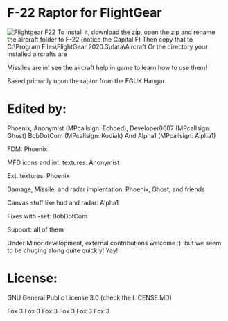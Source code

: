 # F-22 Raptor for FlightGear

![Flightgear F22](/pic.png "My little Raptor, is he cute? :D")
To install it, download the zip, open the zip and rename the aircraft folder to F-22 (notice the Capital F)
Then copy that to C:\Program Files\FlightGear 2020.3\data\Aircraft Or the directory your installed aircrafts are

Missiles are in! see the aircraft help in game to learn how to use them!

Based primarily upon the raptor from the FGUK Hangar.

# Edited by:
 Phoenix, Anonymist (MPcallsign: Echoed), Developer0607 (MPcallsign: Ghost) BobDotCom (MPcallsign: Kodiak) And Alpha1 (MPcallsign: Alpha1)

 FDM: Phoenix
 
 MFD icons and int. textures:  Anonymist
 
 Ext. textures: Phoenix
 
 Damage, Missile, and radar implentation: Phoenix, Ghost, and friends
 
 Canvas stuff like hud and radar: Alpha1
 
 Fixes with -set: BobDotCom
 
 Support: all of them                  


Under Minor development, external contributions welcome :).
but we seem to be chuging along quite quickly! Yay!

# License: 
GNU General Public License 3.0 (check the LICENSE.MD)


Fox 3 Fox 3 Fox 3 Fox 3 Fox 3 Fox 3
